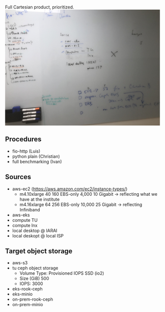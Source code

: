 Full Cartesian product, prioritized.
![discussion](doc/IMG_8262.jpg)


Procedures
----------
- fio-http (Luis)
- python plain (Christian)
- full benchmarking (Ivan)

Sources
-------
- aws-ec2 (https://aws.amazon.com/ec2/instance-types/)
    - m4.10xlarge 	40 	160 	EBS-only 	4,000 	10 Gigabit -> reflecting what we have at the institute
    - m4.16xlarge 	64 	256 	EBS-only 	10,000 	25 Gigabit -> reflecting Infiniband
- aws-eks
- compute TU
- compute lnx
- local desktop @ IARAI
- local deskopt @ local ISP

Target object storage
---------------------
- aws-s3
- tu ceph object storage
    - Volume Type: Provisioned IOPS SSD (io2)
    - Size (GiB) 500
    - IOPS: 3000
- eks-rook-ceph
- eks-minio
- on-prem-rook-ceph
- on-prem-minio
